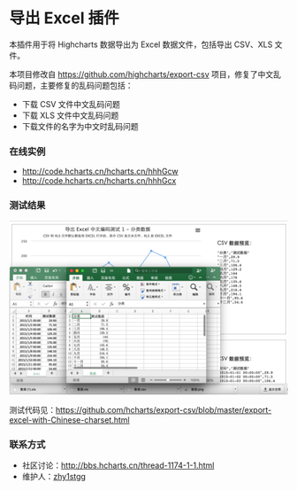 导出 Excel 插件
==========

本插件用于将 Highcharts 数据导出为 Excel 数据文件，包括导出 CSV、XLS 文件。

本项目修改自 https://github.com/highcharts/export-csv 项目，修复了中文乱码问题，主要修复的乱码问题包括：

* 下载 CSV 文件中文乱码问题
* 下载 XLS 文件中文乱码问题
* 下载文件的名字为中文时乱码问题

### 在线实例

* http://code.hcharts.cn/hcharts.cn/hhhGcw
* http://code.hcharts.cn/hcharts.cn/hhhGcx


### 测试结果

![测试结果](test.png)

测试代码见：https://github.com/hcharts/export-csv/blob/master/export-excel-with-Chinese-charset.html

### 联系方式

* 社区讨论：http://bbs.hcharts.cn/thread-1174-1-1.html
* 维护人：[zhy1stgg](https://github.com/zhy1stgg)
